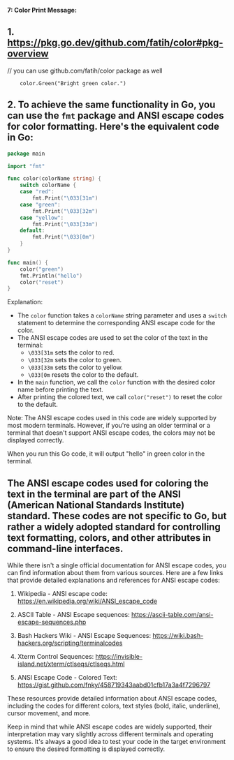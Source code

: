 **7: Color Print Message:**

##  1. https://pkg.go.dev/github.com/fatih/color#pkg-overview

// you can use github.com/fatih/color package as well
```golang
	color.Green("Bright green color.")
```


## 2. To achieve the same functionality in Go, you can use the `fmt` package and ANSI escape codes for color formatting. Here's the equivalent code in Go:

```go
package main

import "fmt"

func color(colorName string) {
    switch colorName {
    case "red":
        fmt.Print("\033[31m")
    case "green":
        fmt.Print("\033[32m")
    case "yellow":
        fmt.Print("\033[33m")
    default:
        fmt.Print("\033[0m")
    }
}

func main() {
    color("green")
    fmt.Println("hello")
    color("reset")
}
```

Explanation:
- The `color` function takes a `colorName` string parameter and uses a `switch` statement to determine the corresponding ANSI escape code for the color.
- The ANSI escape codes are used to set the color of the text in the terminal:
  - `\033[31m` sets the color to red.
  - `\033[32m` sets the color to green.
  - `\033[33m` sets the color to yellow.
  - `\033[0m` resets the color to the default.
- In the `main` function, we call the `color` function with the desired color name before printing the text.
- After printing the colored text, we call `color("reset")` to reset the color to the default.

Note: The ANSI escape codes used in this code are widely supported by most modern terminals. However, if you're using an older terminal or a terminal that doesn't support ANSI escape codes, the colors may not be displayed correctly.

When you run this Go code, it will output "hello" in green color in the terminal.


## The ANSI escape codes used for coloring the text in the terminal are part of the ANSI (American National Standards Institute) standard. These codes are not specific to Go, but rather a widely adopted standard for controlling text formatting, colors, and other attributes in command-line interfaces.

While there isn't a single official documentation for ANSI escape codes, you can find information about them from various sources. Here are a few links that provide detailed explanations and references for ANSI escape codes:

1. Wikipedia - ANSI escape code: 
   https://en.wikipedia.org/wiki/ANSI_escape_code

2. ASCII Table - ANSI Escape sequences:
   https://ascii-table.com/ansi-escape-sequences.php

3. Bash Hackers Wiki - ANSI Escape Sequences:
   https://wiki.bash-hackers.org/scripting/terminalcodes

4. Xterm Control Sequences:
   https://invisible-island.net/xterm/ctlseqs/ctlseqs.html

5. ANSI Escape Code - Colored Text:
   https://gist.github.com/fnky/458719343aabd01cfb17a3a4f7296797

These resources provide detailed information about ANSI escape codes, including the codes for different colors, text styles (bold, italic, underline), cursor movement, and more.

Keep in mind that while ANSI escape codes are widely supported, their interpretation may vary slightly across different terminals and operating systems. It's always a good idea to test your code in the target environment to ensure the desired formatting is displayed correctly.